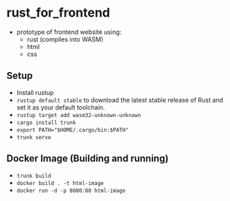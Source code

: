 # rust_for_frontend
- prototype of frontend website using:
  - rust (compiles into WASM)
  - html
  - css

## Setup  
  - Install rustup
  - `rustup default stable` to download the latest stable release of Rust and set it as your default toolchain.  
  - ``rustup target add wasm32-unknown-unknown ``
  - ``cargo install trunk ``
  - ``export PATH="$HOME/.cargo/bin:$PATH" ``
  - ``trunk serve`` 
		
## Docker Image (Building and running)
  - `trunk build` 
  - `docker build . -t html-image`
  - `docker run -d -p 8080:80 html-image` 
